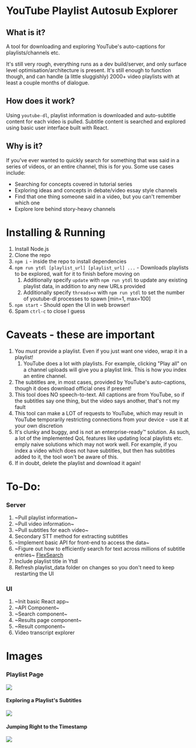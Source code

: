 # YouTube Playlist Autosub Explorer

## What is it?

A tool for downloading and exploring YouTube's auto-captions for playlists/channels etc.

It's still very rough, everything runs as a dev build/server, and only surface level optimisation/architecture
is present. It's still enough to function though, and can handle (a little sluggishly) 2000+ video playlists 
with at least a couple months of dialogue.

## How does it work?

Using `youtube-dl`, playlist information is downloaded and auto-subtitle content for each video is pulled.
Subtitle content is searched and explored using basic user interface built with React.

## Why is it?

If you've ever wanted to quickly search for something that was said in a series of videos, or an entire channel, this is for you. Some use cases include:

- Searching for concepts covered in tutorial series
- Exploring ideas and concepts in debate/video essay style channels
- Find that one thing someone said in a video, but you can't remember which one
- Explore lore behind story-heavy channels

# Installing & Running

1. Install Node.js
2. Clone the repo
3. `npm i` - inside the repo to install dependencies
4. `npm run ytdl [playlist_url] [playlist_url] ...` - Downloads playlists to be explored, wait for it to finish before moving on
   1.  Additionally specify `update` with `npm run ytdl` to update any existing playlist data, in addition to any new URLs provided
   2.  Additionally specify `threads=x` with `npm run ytdl` to set the number of youtube-dl processes to spawn [min=1, max=100]
5. `npm start` - Should open the UI in web browser!
6. Spam `ctrl-c` to close I guess

# Caveats - these are important
1. You *must* provide a playlist. Even if you just want one video, wrap it in a playlist! 
   1. YouTube does a lot with playlists. For example, clicking "Play all" on a channel uploads will give you a playlist link. This is how you index an entire channel.
2. The subtitles are, in most cases, provided by YouTube's auto-captions, though it does download official ones if present!
3. This tool does NO speech-to-text. All captions are from YouTube, so if the subtitles say one thing, but the video says another, that's not my fault
4. This tool can make a LOT of requests to YouTube, which may result in YouTube temporarily restricting connections from your device - use it at your own discretion
5. It's clunky and buggy, and is not an enterprise-ready™ solution. As such, a lot of the implemented QoL features like updating local playlists etc. emply naive solutions which may not work well. For example, if you index a video which does not have subtitles, but then has subtitles added to it, the tool won't be aware of this.
6. If in doubt, delete the playlist and download it again!


# To-Do:

### Server

1. ~Pull playlist information~
1. ~Pull video information~
1. ~Pull subtitles for each video~
1. Secondary STT method for extracting subtitles
1. ~Implement basic API for front-end to access the data~
1. ~Figure out how to efficiently search for text across millions of subtitle entries~ [FlexSearch](https://github.com/nextapps-de/flexsearch)
1. Include playlist title in Ytdl
1. Refresh playlist_data folder on changes so you don't need to keep restarting the UI

### UI

1. ~Init basic React app~
1. ~API Component~
1. ~Search component~
1. ~Results page component~
1. ~Result component~
1. Video transcript explorer

# Images

### Playlist Page
![](https://i.vgy.me/Y3vEDW.png)

#### Exploring a Playlist's Subtitles
![](https://i.vgy.me/wiXggL.png)

#### Jumping Right to the Timestamp
![](https://i.vgy.me/S9MmxB.png)

